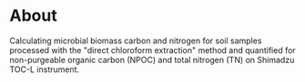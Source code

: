 # About 

Calculating microbial biomass carbon and nitrogen for soil samples processed with the "direct chloroform extraction" method and quantified for non-purgeable organic carbon (NPOC) and total nitrogen (TN) on Shimadzu TOC-L instrument.  